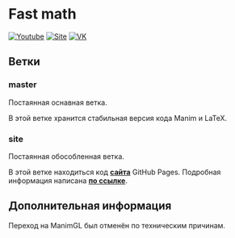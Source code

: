 # Fast math
[![Youtube](https://img.shields.io/badge/youtube-general-red?logo=youtube)](https://www.youtube.com/channel/UC5WM2LHLAjds1ZhDdSleE7A)
[![Site](https://img.shields.io/badge/site-pages-blue)](https://mrshprotter.github.io/fast_math/)
[![VK](https://img.shields.io/badge/VK-group-blue?logo=vk)](https://vk.com/fast_mathvk)
## Ветки
### master
Постаянная оснавная ветка.

В этой ветке хранится стабильная версия кода Manim и LaTeX.

### site
Постаянная обособленная ветка.

В этой ветке находиться код [**сайта**](https://mrshprotter.github.io/fast_math/ "Основной сайт проекта") GitHub Pages.
Подробная информация написана [**по ссылке**](https://github.com/MrShprotter/fast_math/blob/site/README.md "README.md ветки site").

## Дополнительная информация
Переход на ManimGL был отменён по техническим причинам.
